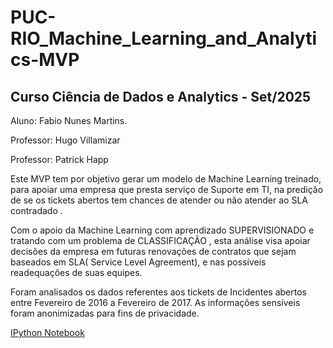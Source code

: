 # PUC-RIO_Machine_Learning_and_Analytics-MVP

## Curso Ciência de Dados e Analytics - Set/2025


Aluno: Fabio Nunes Martins.

Professor: Hugo Villamizar

Professor: Patrick Happ




Este MVP tem por objetivo gerar um modelo de Machine Learning treinado, para apoiar uma empresa que presta serviço de Suporte em TI, na predição de se os tickets abertos tem chances de atender ou não atender ao SLA contradado .

Com o apoio da Machine Learning com aprendizado SUPERVISIONADO e tratando com um problema de CLASSIFICAÇÃO , esta análise visa apoiar decisões da empresa em futuras renovações de contratos que sejam baseados em SLA( Service Level Agreement), e nas possíveis readequações de suas equipes.

Foram analisados os dados referentes aos tickets de Incidentes abertos entre Fevereiro de 2016 a Fevereiro de 2017. As informações sensíveis foram anonimizadas para fins de privacidade.


        
<a href="">IPython Notebook</a>



